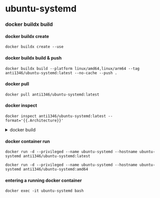 # ubuntu-systemd
### docker buildx build
#### docker buildx create
```
docker buildx create --use
```
#### docker buildx build & push
```
docker buildx build --platform linux/amd64,linux/arm64 --tag anti1346/ubuntu-systemd:latest --no-cache --push .
```
#### docker pull
```
docker pull anti1346/ubuntu-systemd:latest
```
#### docker inspect
```
docker inspect anti1346/ubuntu-systemd:latest --format='{{.Architecture}}'
```

<details>
<summary>docker build</summary>

### docker build
#### docker build
```
docker build --tag anti1346/ubuntu-systemd:amd64 .
```
#### docker push
```
docker push anti1346/ubuntu-systemd:amd64
```

</details>

#### docker container run
```
docker run -d --privileged --name ubuntu-systemd --hostname ubuntu-systemd anti1346/ubuntu-systemd:latest
```
```
docker run -d --privileged --name ubuntu-systemd --hostname ubuntu-systemd anti1346/ubuntu-systemd:amd64
```
#### entering a running docker container
```
docker exec -it ubuntu-systemd bash
```
